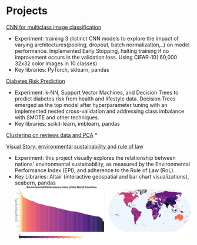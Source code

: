 # Projects
[CNN for multiclass image classification](https://github.com/m3rtseger/Projects/blob/main/DeepLearningCNN.ipynb)
* Experiment: training 3 distinct CNN models to explore the impact of varying architectures(pooling, dropout, batch normalization,..) on model performance. Implemented Early Stopping, halting training if no improvement occurs in the validation loss. Using CIFAR-10( 60,000 32x32 color images in 10 classes)
* Key libraries: PyTorch, sklearn, pandas

[Diabetes Risk Prediction](https://github.com/m3rtseger/Projects/blob/main/ClassicML_Classification.ipynb)
  * Experiment: k-NN, Support Vector Machines, and Decision Trees to predict diabetes risk from health and lifestyle data. Decision Trees emerged as the top model after hyperparameter tuning with an implemented nested cross-validation and addressing class imbalance with SMOTE and other techniques.
  * Key libraries: scikit-learn, imblearn, pandas

[Clustering on reviews data and PCA]()
* 

[Visual Story: environmental sustainability and rule of law](https://colab.research.google.com/drive/1aVJE7KzIdl8Hts7QEvpV446j-mHoD2hk?usp=sharing)
* Experiment: this project visually explores the relationship between nations' environmental sustainability, as measured by the Environmental Performance Index (EPI), and adherence to the Rule of Law (RoL).
* Key Libraries: Altair (interactive geospatial and bar chart visualizations), seaborn, pandas
  <img src="https://github.com/m3rtseger/Projects/blob/main/geo_EPI.jpg" alt="Featured Vis"/>

  
